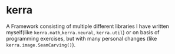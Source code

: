 # kerra

A Framework consisting of multiple different libraries I have written myself(like `kerra.math`,`kerra.neural`, 
`kerra.util`) or on basis of programming exercises, but with many personal changes (like `kerra.image.SeamCarving()`).
